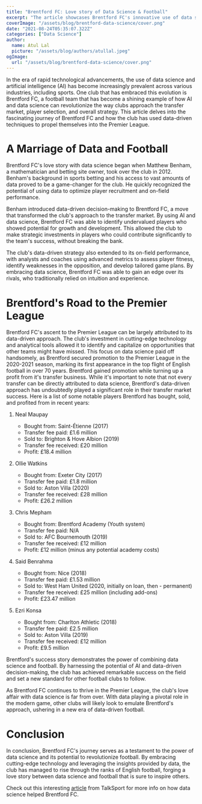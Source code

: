 ```yaml
---
title: "Brentford FC: Love story of Data Science & Football"
excerpt: "The article showcases Brentford FC's innovative use of data science and AI in football, revolutionizing player recruitment and on-field tactics under owner Matthew Benham. Their data-driven approach resulted in Brentford's Premier League promotion after 70 years and significant profits from player transfers. By combining technology and analytics, Brentford FC exemplifies the potential of data science to transform football clubs' fortunes on and off the pitch."
coverImage: "/assets/blog/brentford-data-science/cover.png"
date: "2021-08-24T05:35:07.322Z"
categories: ["Data Science"]
author:
  name: Atul Lal
  picture: "/assets/blog/authors/atullal.jpeg"
ogImage:
  url: "/assets/blog/brentford-data-science/cover.png"
---
```

In the era of rapid technological advancements, the use of data science and artificial intelligence (AI) has become increasingly prevalent across various industries, including sports. One club that has embraced this evolution is Brentford FC, a football team that has become a shining example of how AI and data science can revolutionize the way clubs approach the transfer market, player selection, and overall strategy. This article delves into the fascinating journey of Brentford FC and how the club has used data-driven techniques to propel themselves into the Premier League.

<h1>A Marriage of Data and Football</h1>
Brentford FC's love story with data science began when Matthew Benham, a mathematician and betting site owner, took over the club in 2012. Benham's background in sports betting and his access to vast amounts of data proved to be a game-changer for the club. He quickly recognized the potential of using data to optimize player recruitment and on-field performance.


Benham introduced data-driven decision-making to Brentford FC, a move that transformed the club's approach to the transfer market. By using AI and data science, Brentford FC was able to identify undervalued players who showed potential for growth and development. This allowed the club to make strategic investments in players who could contribute significantly to the team's success, without breaking the bank.

The club's data-driven strategy also extended to its on-field performance, with analysts and coaches using advanced metrics to assess player fitness, identify weaknesses in the opposition, and develop tailored game plans. By embracing data science, Brentford FC was able to gain an edge over its rivals, who traditionally relied on intuition and experience.

<h1>Brentford's Road to the Premier League</h1>
Brentford FC's ascent to the Premier League can be largely attributed to its data-driven approach. The club's investment in cutting-edge technology and analytical tools allowed it to identify and capitalize on opportunities that other teams might have missed. This focus on data science paid off handsomely, as Brentford secured promotion to the Premier League in the 2020-2021 season, marking its first appearance in the top flight of English football in over 70 years. Brentford gained promotion while turning up a profit from it's transfer business. While it's important to note that not every transfer can be directly attributed to data science, Brentford's data-driven approach has undoubtedly played a significant role in their transfer market success. Here is a list of some notable players Brentford has bought, sold, and profited from in recent years:

1. Neal Maupay
    - Bought from: Saint-Étienne (2017)
    - Transfer fee paid: £1.6 million
    - Sold to: Brighton & Hove Albion (2019)
    - Transfer fee received: £20 million
    - Profit: £18.4 million

2. Ollie Watkins
    - Bought from: Exeter City (2017)
    - Transfer fee paid: £1.8 million
    - Sold to: Aston Villa (2020)
    - Transfer fee received: £28 million
    - Profit: £26.2 million

3. Chris Mepham
    - Bought from: Brentford Academy (Youth system)
    - Transfer fee paid: N/A
    - Sold to: AFC Bournemouth (2019)
    - Transfer fee received: £12 million
    - Profit: £12 million (minus any potential academy costs)

4. Said Benrahma
    - Bought from: Nice (2018)
    - Transfer fee paid: £1.53 million
    - Sold to: West Ham United (2020, initially on loan, then - permanent)
    - Transfer fee received: £25 million (including add-ons)
    - Profit: £23.47 million

5. Ezri Konsa
    - Bought from: Charlton Athletic (2018)
    - Transfer fee paid: £2.5 million
    - Sold to: Aston Villa (2019)
    - Transfer fee received: £12 million
    - Profit: £9.5 million

Brentford's success story demonstrates the power of combining data science and football. By harnessing the potential of AI and data-driven decision-making, the club has achieved remarkable success on the field and set a new standard for other football clubs to follow.

As Brentford FC continues to thrive in the Premier League, the club's love affair with data science is far from over. With data playing a pivotal role in the modern game, other clubs will likely look to emulate Brentford's approach, ushering in a new era of data-driven football.

<h1>Conclusion</h1>
In conclusion, Brentford FC's journey serves as a testament to the power of data science and its potential to revolutionize football. By embracing cutting-edge technology and leveraging the insights provided by data, the club has managed to rise through the ranks of English football, forging a love story between data science and football that is sure to inspire others.


Check out this interesting [article][footballarticle-link] from TalkSport for more info on how data science helped Brentford FC.

[footballarticle-link]: https://talksport.com/football/fa-cup/659667/brentford-data-revolution-england-smartest-club-championship-leicester-fa-cup/